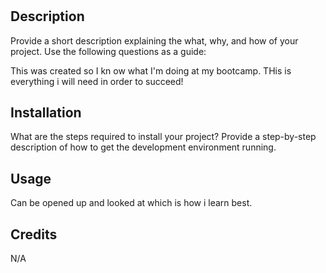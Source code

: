 # <Your-Project-Title>

## Description

Provide a short description explaining the what, why, and how of your project. Use the following questions as a guide:

This was created so I kn ow what I'm doing at my bootcamp. THis is everything i will need in order to succeed!



## Installation

What are the steps required to install your project? Provide a step-by-step description of how to get the development environment running.

## Usage

Can be opened up and looked at which is how i learn best.
## Credits

N/A

